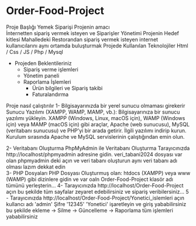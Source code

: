 # Order-Food-Project
 Proje Başlığı 
   Yemek Siparişi 
 Projenin amacı  
   İnternetten sipariş vermek isteyen ve Siparişler Yönetimi 
 Projenin Hedef kitlesi 
  Mahalledeki Restorandan sipariş vermek isteyen  internet kullanıcılarını aynı ortamda buluşturmak 
 Projede Kullanılan Teknolojiler 
 Html / Css / JS / Php / Mysql  
+ Projeden Beklentileriniz
    - Sipariş verme işlemleri
    - Yönetim paneli  
  + Raporlama İşlemleri
    - Ürün bilgileri ve Sipariş takibi
    - Faturalandırma

 Proje nasıl çalıştırılır
  1- Bilgisayarınızda bir yerel sunucu olmaması girekerir  Sunucu Yazılımı (XAMPP, WAMP, MAMP, vb.):
      Bilgisayarınıza bir sunucu yazılımı yükleyin. XAMPP (Windows, Linux, macOS için), WAMP (Windows için) veya MAMP (macOS için) gibi araçlar, Apache (web sunucusu), MySQL (veritabanı sunucusu) ve PHP’yi bir arada getirir.
      İlgili yazılımı indirip kurun. Kurulum sırasında Apache ve MySQL servislerinin çalıştığından emin olun.

   2-  Veritabanı Oluşturma
         PhpMyAdmin ile Veritabanı Oluşturma
         Tarayıcınızda http://localhost/phpmyadmin adresine gidin.
         veri_tabani2024 dosyası var olan phpmyadmin deki açın ve veri tabanı oluşturun aynı veri tabanı adı olması lazım dekkat edin  
   3- PHP Dosyaları 
       PHP Dosyası Oluşturmuş olan:
       htdocs (XAMPP) veya www (WAMP) gibi dizinlere gidin ve var oaln Order-Food-Project klasör adı tümünü yerleşterin...
  4- Tarayıcınızda http://localhost/Order-Food-Project açın bu şekilde tüm sayfalar zeyaret edebilirsiniz ve sipariş veribilersiniz...
  5 - Tarayıcınızda http://localhost/Order-Food-Project/Yonetici_islemleri açın 
  kullancı adı 'admin'
  Şifre '12345'
  'Yonetici' işaretleyin ve giriş yababilirsiniz 
  bu şekilde  ekleme -> Silme -> Güncelleme -> Raporlama tüm işlemleri yababilirsiniz 
   

